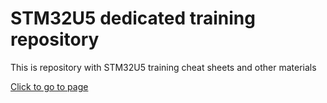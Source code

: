 # STM32U5 dedicated training repository

This is repository with STM32U5 training cheat sheets and other materials

[Click to go to page](https://rristm.github.io/tomas_materials_v2/jank-st/test_materil_2022/master)
